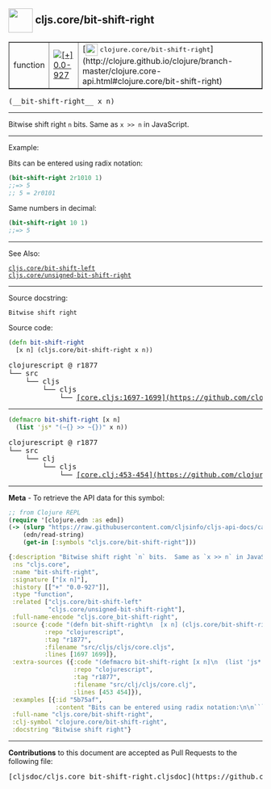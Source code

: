 ## <img width="48px" valign="middle" src="http://i.imgur.com/Hi20huC.png"> cljs.core/bit-shift-right

 <table border="1">
<tr>

<td>function</td>
<td><a href="https://github.com/cljsinfo/cljs-api-docs/tree/0.0-927"><img valign="middle" alt="[+] 0.0-927" src="https://img.shields.io/badge/+-0.0--927-lightgrey.svg"></a> </td>
<td>
[<img height="24px" valign="middle" src="http://i.imgur.com/1GjPKvB.png"> <samp>clojure.core/bit-shift-right</samp>](http://clojure.github.io/clojure/branch-master/clojure.core-api.html#clojure.core/bit-shift-right)
</td>
</tr>
</table>

 <samp>
(__bit-shift-right__ x n)<br>
</samp>

---

Bitwise shift right `n` bits.  Same as `x >> n` in JavaScript.

---

Example:

Bits can be entered using radix notation:

```clj
(bit-shift-right 2r1010 1)
;;=> 5
;; 5 = 2r0101
```

Same numbers in decimal:

```clj
(bit-shift-right 10 1)
;;=> 5
```

---

See Also:

[`cljs.core/bit-shift-left`](cljs.core_bit-shift-left.md)<br>
[`cljs.core/unsigned-bit-shift-right`](cljs.core_unsigned-bit-shift-right.md)<br>

---

Source docstring:

```
Bitwise shift right
```

Source code:

```clj
(defn bit-shift-right
  [x n] (cljs.core/bit-shift-right x n))
```

 <pre>
clojurescript @ r1877
└── src
    └── cljs
        └── cljs
            └── <ins>[core.cljs:1697-1699](https://github.com/clojure/clojurescript/blob/r1877/src/cljs/cljs/core.cljs#L1697-L1699)</ins>
</pre>


---

```clj
(defmacro bit-shift-right [x n]
  (list 'js* "(~{} >> ~{})" x n))
```

 <pre>
clojurescript @ r1877
└── src
    └── clj
        └── cljs
            └── <ins>[core.clj:453-454](https://github.com/clojure/clojurescript/blob/r1877/src/clj/cljs/core.clj#L453-L454)</ins>
</pre>

---

__Meta__ - To retrieve the API data for this symbol:

```clj
;; from Clojure REPL
(require '[clojure.edn :as edn])
(-> (slurp "https://raw.githubusercontent.com/cljsinfo/cljs-api-docs/catalog/cljs-api.edn")
    (edn/read-string)
    (get-in [:symbols "cljs.core/bit-shift-right"]))
```

```clj
{:description "Bitwise shift right `n` bits.  Same as `x >> n` in JavaScript.",
 :ns "cljs.core",
 :name "bit-shift-right",
 :signature ["[x n]"],
 :history [["+" "0.0-927"]],
 :type "function",
 :related ["cljs.core/bit-shift-left"
           "cljs.core/unsigned-bit-shift-right"],
 :full-name-encode "cljs.core_bit-shift-right",
 :source {:code "(defn bit-shift-right\n  [x n] (cljs.core/bit-shift-right x n))",
          :repo "clojurescript",
          :tag "r1877",
          :filename "src/cljs/cljs/core.cljs",
          :lines [1697 1699]},
 :extra-sources ({:code "(defmacro bit-shift-right [x n]\n  (list 'js* \"(~{} >> ~{})\" x n))",
                  :repo "clojurescript",
                  :tag "r1877",
                  :filename "src/clj/cljs/core.clj",
                  :lines [453 454]}),
 :examples [{:id "5b75af",
             :content "Bits can be entered using radix notation:\n\n```clj\n(bit-shift-right 2r1010 1)\n;;=> 5\n;; 5 = 2r0101\n```\n\nSame numbers in decimal:\n\n```clj\n(bit-shift-right 10 1)\n;;=> 5\n```"}],
 :full-name "cljs.core/bit-shift-right",
 :clj-symbol "clojure.core/bit-shift-right",
 :docstring "Bitwise shift right"}

```

---

__Contributions__ to this document are accepted as Pull Requests to the following file:

 <pre>
[cljsdoc/cljs.core_bit-shift-right.cljsdoc](https://github.com/cljsinfo/cljs-api-docs/blob/master/cljsdoc/cljs.core_bit-shift-right.cljsdoc)
</pre>

